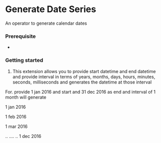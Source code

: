 Generate Date Series
=============================

An operator to generate calendar dates 

### Prerequisite
*

### Getting started
1. This extension allows you to provide start datetime and end datetime and provide interval in terms of years, months, days, hours, minutes, seconds, milliseconds and generates the datetime at those interval

For. provide 1 jan 2016 and start and 31 dec 2016 as end and interval of 1 month will generate 

1 jan 2016

1 feb 2016

1 mar 2016

..
....
..
1 dec 2016